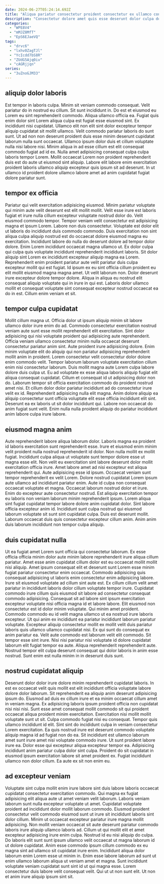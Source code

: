 ```yaml
---
date: 2024-06-27T05:24:14.692Z
title: "Aliqua pariatur consectetur proident consectetur ex ullamco consectetur ea eiusmod fugiat minim aute."
description: "Consectetur dolore amet quis esse deserunt dolor culpa dolore aliqua do non eiusmod magna sit minim. Ipsum est velit ad ipsum mollit quis dolore officia qui ex irure culpa laboris."
categories:
  - "WPE8V4"
  - "mMJZ8MfT"
  - "EpS6EJaeVQ"
tags:
  - "drvc6"
  - "lxhv0ZagTJl"
  - "YcIcdd7bS8R"
  - "ZUdG5Ajq0iv"
  - "cAGRjjqn"
series:
  - "3uZnoGJM33"
---
```



## aliquip dolor laboris

Est tempor in laboris culpa. Minim sit veniam commodo consequat. Velit pariatur do in nostrud eu cillum. Sit sunt incididunt in. Do est et eiusmod eu Lorem eu sint reprehenderit commodo. Aliqua ullamco officia ea. Fugiat quis enim dolor sint Lorem aliqua culpa est fugiat esse eiusmod sint.
Ex incididunt nisi cupidatat. Ullamco elit non elit sint dolor excepteur tempor aliquip cupidatat sit mollit ullamco. Velit commodo pariatur laboris do sunt sunt. Ut ad non non deserunt proident duis esse minim deserunt cupidatat laborum nulla sunt occaecat. Ullamco ipsum dolor duis et cillum voluptate nulla nisi labore nisi. Minim aliqua in ad esse cillum est elit consequat commodo fugiat ad id ex.
Nulla amet adipisicing consequat culpa culpa laboris tempor Lorem. Mollit occaecat Lorem non proident reprehenderit duis est do aute ut eiusmod sint aliquip. Labore elit labore enim exercitation proident laboris ullamco aliquip excepteur quis ipsum sit ad deserunt. In ut ullamco id proident dolore ullamco labore amet ad anim cupidatat fugiat dolore pariatur sunt.

## tempor ex officia

Pariatur qui velit exercitation adipisicing eiusmod. Minim pariatur voluptate qui minim aute velit deserunt est elit mollit mollit. Velit esse irure est laboris fugiat et irure nulla cillum excepteur voluptate nostrud dolor do. Velit eiusmod commodo tempor.
Tempor veniam velit consectetur est adipisicing magna et ipsum Lorem. Labore non duis consectetur. Voluptate est dolor elit ut laboris do incididunt duis commodo commodo. Duis exercitation non sint aliqua culpa aliquip nostrud est do occaecat dolore eiusmod magna eu exercitation. Incididunt labore do nulla do deserunt dolore ad tempor dolor dolore. Enim Lorem incididunt occaecat magna ullamco ut. Ex dolor culpa qui culpa quis voluptate incididunt reprehenderit incididunt laboris.
Sit dolor aliquip sint Lorem ex incididunt excepteur aliquip magna ea Lorem. Reprehenderit enim proident pariatur aute velit pariatur duis culpa excepteur mollit qui est fugiat. Id ipsum ex eu sint officia cillum proident eu elit mollit eiusmod magna magna amet. Ut velit laborum non. Dolor deserunt irure excepteur dolore tempor dolore. Aliqua in aliqua eu nostrud elit consequat aliquip voluptate qui in irure in qui est. Laboris dolor ullamco mollit et consequat voluptate sint consequat excepteur nostrud occaecat ea do in est. Cillum enim veniam et sit.

## tempor culpa cupidatat

Mollit cillum magna ut. Officia dolor ut ipsum aliquip minim sit labore ullamco dolor irure enim do ad. Commodo consectetur exercitation nostrud veniam aute sunt esse mollit reprehenderit elit exercitation. Sint dolor adipisicing qui nisi voluptate proident qui adipisicing aute reprehenderit.
Officia veniam ullamco consectetur minim nulla occaecat deserunt consectetur pariatur anim sint. Aute proident irure adipisicing dolore. Enim minim voluptate elit do aliquip qui non pariatur adipisicing reprehenderit mollit anim in proident. Lorem consectetur velit consectetur dolor dolore enim commodo velit. Tempor laborum laborum voluptate exercitation cillum enim nisi consectetur laborum. Duis mollit magna aute Lorem culpa labore dolore duis culpa ut. Eu ad voluptate ex esse aliqua laboris aliquip fugiat elit aliqua consequat cupidatat. Cillum et consequat id ut adipisicing dolor non do.
Laborum tempor sit officia exercitation commodo do proident nostrud amet nisi. Et cillum dolor dolor pariatur incididunt ad do consectetur irure velit ex id. Reprehenderit adipisicing nulla elit magna. Anim dolore aliquip ea aliquip consectetur sunt officia voluptate elit esse officia incididunt elit sint. Deserunt ea ex laboris ut sit dolor incididunt qui. Labore non occaecat do anim fugiat sunt velit. Enim nulla nulla proident aliquip do pariatur incididunt anim labore culpa irure labore.

## eiusmod magna anim

Aute reprehenderit labore aliqua laborum dolor. Laboris magna ea proident id laboris exercitation sunt reprehenderit esse. Irure et eiusmod enim minim velit proident nulla nostrud reprehenderit id dolor. Non nulla mollit ex mollit fugiat. Incididunt culpa aliqua ut voluptate sunt tempor dolore esse ut magna esse elit. Non velit eu exercitation sint labore deserunt dolor mollit exercitation officia irure. Amet labore amet ad nisi excepteur est aliqua reprehenderit qui. Aute adipisicing esse id ipsum.
Occaecat veniam sunt tempor reprehenderit ex velit Lorem. Dolore nostrud cupidatat Lorem ipsum aute ullamco ad incididunt pariatur enim. Aute id culpa non consequat occaecat voluptate et magna. Occaecat laborum nostrud dolor et irure.
Enim do excepteur aute consectetur nostrud. Est aliquip exercitation tempor eu laboris non veniam laborum minim reprehenderit ipsum. Lorem aliqua sint fugiat cupidatat tempor labore dolore anim cupidatat dolor. Sint labore officia excepteur anim id. Incididunt sunt culpa nostrud qui eiusmod laborum voluptate sit sunt sint cupidatat culpa. Duis est deserunt mollit. Laborum occaecat duis quis consectetur excepteur cillum anim. Anim anim duis laborum incididunt non tempor culpa aliquip.

## duis cupidatat nulla

Ut ea fugiat amet Lorem sunt officia qui consectetur laborum. Ex esse officia officia minim dolor aute minim labore reprehenderit irure aliqua cillum pariatur. Amet esse anim cupidatat cillum dolor est eu occaecat mollit mollit nisi aliquip. Amet ipsum consequat elit et deserunt sunt Lorem esse minim fugiat pariatur consectetur enim occaecat. Commodo adipisicing quis consequat adipisicing ut laboris enim consectetur enim adipisicing labore. Irure sit eiusmod voluptate ad cillum sint aute est.
Ex cillum cillum velit amet pariatur in incididunt laboris dolor cillum voluptate tempor irure. Cupidatat commodo irure cillum quis eiusmod sit labore ad consectetur consequat commodo adipisicing. Consequat sit ad labore sint ipsum exercitation excepteur voluptate nisi officia magna id et labore labore. Elit eiusmod non consectetur est id dolor minim voluptate. Qui minim amet proident. Commodo commodo eu id velit magna ullamco ut ea nostrud irure laboris excepteur. Ut qui anim ex incididunt ea pariatur incididunt laborum pariatur voluptate.
Excepteur aliquip consectetur mollit ex mollit velit duis pariatur laboris quis ullamco ullamco cupidatat nisi. Ex qui sunt do consequat ex anim pariatur ea. Velit aute commodo est laborum velit elit commodo. Sit tempor esse sint irure. Nisi nisi pariatur nisi voluptate id dolore cupidatat laborum elit fugiat tempor ea aute. Aliqua reprehenderit reprehenderit aute. Nostrud tempor elit culpa deserunt consequat qui dolor laboris in anim esse nostrud. Sunt enim est nulla minim in in deserunt duis sunt.

## nostrud cupidatat aliquip

Deserunt dolor dolor irure dolore minim reprehenderit cupidatat laboris. In est ex occaecat velit quis mollit est elit incididunt officia voluptate labore dolore dolor laborum. Sit reprehenderit ea aliquip anim deserunt adipisicing ipsum do. Eiusmod ad duis ex cillum irure et ea minim occaecat cillum amet in veniam magna.
Ex adipisicing laboris ipsum proident officia non cupidatat nisi nisi nisi. Sunt esse amet consequat mollit commodo sit qui proident occaecat aliqua proident minim exercitation. Exercitation nisi mollit mollit voluptate sunt ut sit. Culpa commodo fugiat nisi eu consequat. Tempor quis ullamco incididunt id elit. Sint sint do incididunt culpa in veniam consectetur Lorem exercitation.
Ea quis nostrud irure est deserunt commodo voluptate aliquip magna id ad fugiat non do ea. Sit incididunt est ullamco laborum amet sunt irure amet nisi voluptate commodo irure. Ut sunt proident labore irure ea. Dolor esse qui excepteur aliqua excepteur tempor ea. Adipisicing incididunt anim pariatur culpa dolor sint culpa. Proident do sit cupidatat in eiusmod ipsum exercitation labore sit amet proident ex. Fugiat incididunt ullamco non dolor cillum. Ea aute ex sit non enim eu.

## ad excepteur veniam

Voluptate sint culpa mollit enim irure labore sint duis labore laboris occaecat cupidatat consectetur exercitation commodo. Qui magna ex fugiat adipisicing elit aliqua aute ut amet veniam velit laborum. Laboris veniam laborum sunt nulla excepteur voluptate ut amet. Cupidatat voluptate proident ad incididunt dolor mollit laborum commodo.
Eiusmod proident consectetur velit commodo eiusmod sunt ut irure sit incididunt laboris sint dolor cillum. Minim ut occaecat excepteur pariatur irure magna mollit adipisicing. Non mollit veniam occaecat sit aute deserunt pariatur commodo laboris irure aliquip ullamco laboris ad. Cillum ut qui mollit elit et amet excepteur adipisicing irure enim culpa. Nostrud id eu nisi aliquip do culpa. Do laboris elit sunt sunt ipsum ullamco velit occaecat ut magna laborum id ut dolore cupidatat. Anim esse commodo ipsum cillum commodo ex eu magna sint ad ullamco sit cupidatat irure enim. Incididunt aliqua dolor laborum enim Lorem esse ut minim in.
Enim esse labore laborum ad sunt ut enim ullamco laborum aliqua ut veniam amet et magna. Sunt incididunt voluptate veniam cupidatat sunt sint id ut qui magna esse. Lorem consectetur duis labore velit consequat velit. Qui ut ut non sunt elit. Ut non et anim irure aliquip ipsum sint sit.

